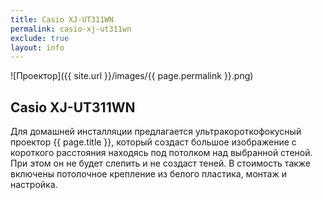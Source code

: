 ```yaml
---
title: Casio XJ-UT311WN
permalink: casio-xj-ut311wn
exclude: true
layout: info
---
```


<div id="gadget">![Проектор]({{ site.url }}/images/{{ page.permalink }}.png)</div>

## Casio XJ-UT311WN

Для домашней инсталляции предлагается ультракороткофокусный проектор {{ page.title }}, который создаст большое изображение с короткого расстояния находясь под потолком над выбранной стеной. При этом он не будет слепить и не создаст теней. В стоимость также включены потолочное крепление из белого пластика, монтаж и настройка.
